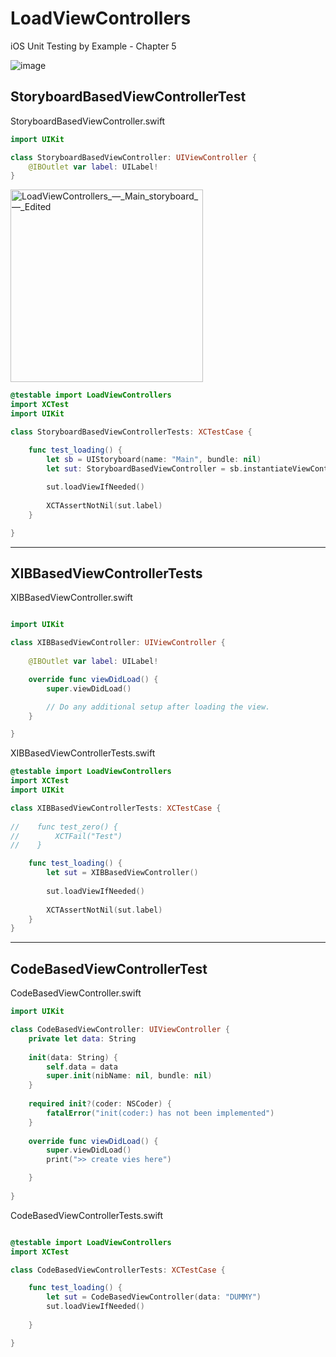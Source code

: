 # LoadViewControllers
iOS Unit Testing by Example - Chapter 5

![image](https://user-images.githubusercontent.com/47273077/178744829-44543765-d038-4d50-938d-7fb790badb98.png)

## StoryboardBasedViewControllerTest
StoryboardBasedViewController.swift
```swift
import UIKit

class StoryboardBasedViewController: UIViewController {
    @IBOutlet var label: UILabel!
}

```

<img width="308" alt="LoadViewControllers_—_Main_storyboard_—_Edited" src="https://user-images.githubusercontent.com/47273077/179355965-7e2aed0c-9500-42ec-9db2-2ae5bee89686.png">

```swift
@testable import LoadViewControllers
import XCTest
import UIKit

class StoryboardBasedViewControllerTests: XCTestCase {

    func test_loading() {
        let sb = UIStoryboard(name: "Main", bundle: nil)
        let sut: StoryboardBasedViewController = sb.instantiateViewController(identifier: String(describing: StoryboardBasedViewController.self))
        
        sut.loadViewIfNeeded()
        
        XCTAssertNotNil(sut.label)
    }

}
```

--------
## XIBBasedViewControllerTests

XIBBasedViewController.swift
```swift

import UIKit

class XIBBasedViewController: UIViewController {
    
    @IBOutlet var label: UILabel!

    override func viewDidLoad() {
        super.viewDidLoad()

        // Do any additional setup after loading the view.
    }

}

```

XIBBasedViewControllerTests.swift
```swift
@testable import LoadViewControllers
import XCTest
import UIKit

class XIBBasedViewControllerTests: XCTestCase {
    
//    func test_zero() {
//        XCTFail("Test")
//    }

    func test_loading() {
        let sut = XIBBasedViewController()
        
        sut.loadViewIfNeeded()
        
        XCTAssertNotNil(sut.label)
    }
}
```

-------

## CodeBasedViewControllerTest

CodeBasedViewController.swift
```swift
import UIKit

class CodeBasedViewController: UIViewController {
    private let data: String
    
    init(data: String) {
        self.data = data
        super.init(nibName: nil, bundle: nil)
    }
    
    required init?(coder: NSCoder) {
        fatalError("init(coder:) has not been implemented")
    }
    
    override func viewDidLoad() {
        super.viewDidLoad()
        print(">> create vies here")

    }
    
}
```

CodeBasedViewControllerTests.swift
```swift

@testable import LoadViewControllers
import XCTest

class CodeBasedViewControllerTests: XCTestCase {

    func test_loading() {
        let sut = CodeBasedViewController(data: "DUMMY")
        sut.loadViewIfNeeded()
        
    }

}
```
